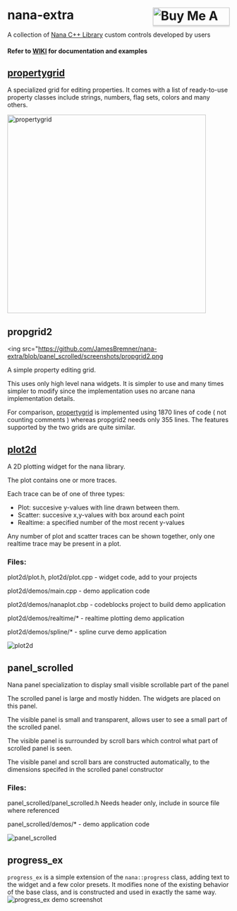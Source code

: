 # nana-extra <a href="https://www.buymeacoffee.com/besh81" target="_blank"><img align="right" src="https://www.buymeacoffee.com/assets/img/custom_images/orange_img.png" alt="Buy Me A Coffee" style="height: 41px !important;width: 174px !important;box-shadow: 0px 3px 2px 0px rgba(190, 190, 190, 0.5) !important;-webkit-box-shadow: 0px 3px 2px 0px rgba(190, 190, 190, 0.5) !important;" ></a>
A collection of [Nana C++ Library](https://github.com/cnjinhao/nana) custom controls developed by users

#### Refer to [WIKI](https://github.com/besh81/nana-extra/wiki) for documentation and examples


## [propertygrid](https://github.com/besh81/nana-extra/wiki/propertygrid)
A specialized grid for editing properties. It comes with a list of ready-to-use property classes include strings, numbers, flag sets, colors and many others.

<img src="https://github.com/besh81/nana-extra/blob/master/screenshots/propertygrid.png" alt="propertygrid" height="450"></a>

## propgrid2

<ing src="https://github.com/JamesBremner/nana-extra/blob/panel_scrolled/screenshots/propgrid2.png

A simple property editing grid.

This uses only high level nana widgets.  It is simpler to use and many times simpler to modify since the implementation
uses no arcane nana implementation details.

For comparison, [propertygrid](https://github.com/besh81/nana-extra/wiki/propertygrid) is implemented using 1870 lines of code
( not counting comments ) whereas propgrid2 needs only 355 lines.  The features supported by the two grids are quite similar.

## [plot2d](https://github.com/besh81/nana-extra/wiki/plot2d)

A 2D plotting widget for the nana library.

The plot contains one or more traces.

Each trace can be of one of three types:

- Plot: succesive y-values with line drawn between them.
- Scatter: succesive x,y-values with box around each point
- Realtime: a specified number of the most recent y-values

Any number of plot and scatter traces can be shown together,
only one realtime trace may be present in a plot.

### Files:

plot2d/plot.h, plot2d/plot.cpp - widget code, add to your projects

plot2d/demos/main.cpp - demo application code

plot2d/demos/nanaplot.cbp - codeblocks project to build demo application

plot2d/demos/realtime/* - realtime plotting demo application

plot2d/demos/spline/* - spline curve demo application

<img src="https://github.com/besh81/nana-extra/blob/master/screenshots/SplineCurve.PNG" alt="plot2d"></a>

## panel_scrolled

Nana panel specialization to display small visible scrollable part of the panel

The scrolled panel is large and mostly hidden.  The widgets are placed on this panel.

The visible panel is small and transparent, allows user to see a small part of the scrolled panel.

The visible panel is surrounded by scroll bars which control what part of scrolled panel is seen.

The visible panel and scroll bars are constructed automatically, to the dimensions specifed in the scrolled panel constructor
    
### Files:

panel_scrolled/panel_scrolled.h  Needs header only, include in source file where referenced

panel_scrolled/demos/* - demo application code
    
<img src="https://github.com/besh81/nana-extra/blob/master/screenshots/panel_scrolled.png" alt="panel_scrolled"></a>

## progress_ex

`progress_ex` is a simple extension of the `nana::progress` class, adding text to the widget and a few color presets. It modifies none of the existing behavior of the base class, and is constructed and used in exactly the same way.
![progress_ex demo screenshot](https://github.com/ErrorFlynn/nana-extra/blob/master/screenshots/progress_ex.png)

